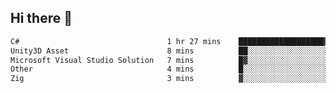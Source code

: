 ## Hi there 👋

 <!--START_SECTION:waka-->

```txt
C#                                 1 hr 27 mins    ███████████████████▓░░░░░   78.99 %
Unity3D Asset                      8 mins          ██░░░░░░░░░░░░░░░░░░░░░░░   07.52 %
Microsoft Visual Studio Solution   7 mins          █▓░░░░░░░░░░░░░░░░░░░░░░░   06.97 %
Other                              4 mins          █░░░░░░░░░░░░░░░░░░░░░░░░   03.64 %
Zig                                3 mins          ▓░░░░░░░░░░░░░░░░░░░░░░░░   02.88 %
```

<!--END_SECTION:waka-->

<!--
**ValentinRapp/ValentinRapp** is a ✨ _special_ ✨ repository because its `README.md` (this file) appears on your GitHub profile.

Here are some ideas to get you started:

- 🔭 I’m currently working on ...
- 🌱 I’m currently learning ...
- 👯 I’m looking to collaborate on ...
- 🤔 I’m looking for help with ...
- 💬 Ask me about ...
- 📫 How to reach me: ...
- 😄 Pronouns: ...
- ⚡ Fun fact: ...
-->
